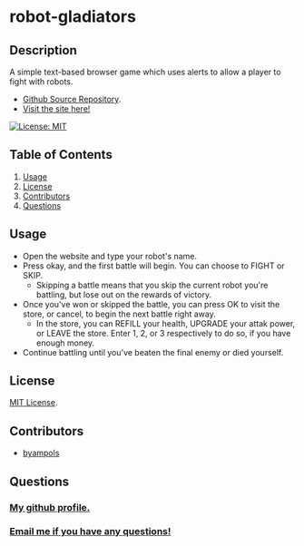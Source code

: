 # robot-gladiators

## Description
A simple text-based browser game which uses alerts to allow a player to fight with robots.

* [Github Source Repository](https://github.com/byampols/robot-gladiators).
* [Visit the site here!](https://byampols.github.io/robot-gladiators/)

[![License: MIT](https://img.shields.io/badge/License-MIT-yellow.svg)](https://opensource.org/licenses/MIT)

## Table of Contents
1. [Usage](#usage)
2. [License](#license)
3. [Contributors](#contributors)
4. [Questions](#questions)

## Usage
* Open the website and type your robot's name.
* Press okay, and the first battle will begin. You can choose to FIGHT or SKIP. 
  * Skipping a battle means that you skip the current robot you're battling, but lose out on the rewards of victory.
* Once you've won or skipped the battle, you can press OK to visit the store, or cancel, to begin the next battle right away.
  * In the store, you can REFILL your health, UPGRADE your attak power, or LEAVE the store. Enter 1, 2, or 3 respectively to do so, if you have enough money.
* Continue battling until you've beaten the final enemy or died yourself.

## License
[MIT License](https://opensource.org/licenses/MIT).

## Contributors
* [byampols](https://github.com/byampols)

## Questions
### [My github profile.](https://github.com/byampols)
### [Email me if you have any questions!](byampols@alumni.cmu.edu)
